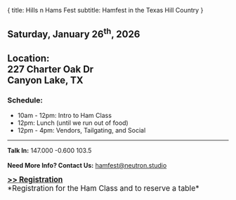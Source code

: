 {
  title: Hills n Hams Fest
  subtitle: Hamfest in the Texas Hill Country
}

## Saturday, January 26<sup>th</sup>, 2026

<h2>
  Location:<br>
  227 Charter Oak Dr<br>
  Canyon Lake, TX
</h2>

### Schedule:

- 10am - 12pm: Intro to Ham Class
- 12pm: Lunch (until we run out of food)
- 12pm - 4pm: Vendors, Tailgating, and Social

---

**Talk In:** 147.000 -0.600 103.5
<br><br>
**Need More Info? Contact Us:** hamfest@neutron.studio

<span style="font-size: 120%;">
  <strong>
    <a href="https://forms.gle/gqdtKVF43T1U6Uyv6" target="_blank">
      &gt;&gt; Registration
    </a>
  </strong>
  <br>
  *Registration for the Ham Class and to reserve a table*
</span>
